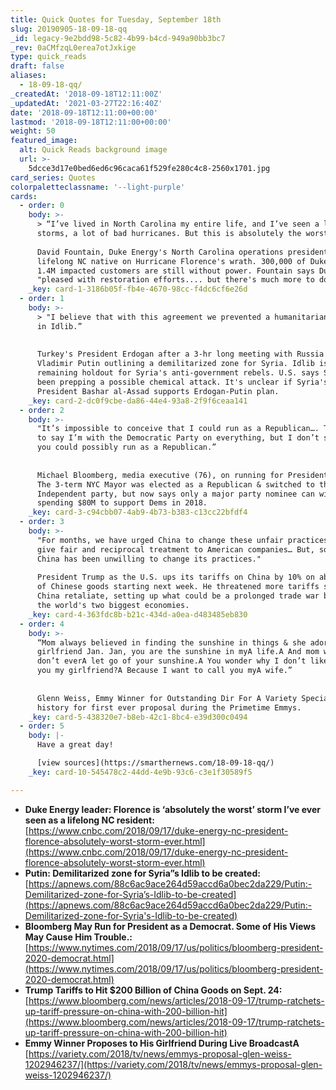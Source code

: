 ```yaml
---
title: Quick Quotes for Tuesday, September 18th
slug: 20190905-18-09-18-qq
_id: legacy-9e2bdd98-5c82-4b99-b4cd-949a90bb3bc7
_rev: 0aCMfzqL0erea7otJxkige
type: quick_reads
draft: false
aliases:
  - 18-09-18-qq/
_createdAt: '2018-09-18T12:11:00Z'
_updatedAt: '2021-03-27T22:16:40Z'
date: '2018-09-18T12:11:00+00:00'
lastmod: '2018-09-18T12:11:00+00:00'
weight: 50
featured_image:
  alt: Quick Reads background image
  url: >-
    5dcce3d17e0bed6ed6c96caca61f529fe280c4c8-2560x1701.jpg
card_series: Quotes
colorpaletteclassname: '--light-purple'
cards:
  - order: 0
    body: >-
      > “I’ve lived in North Carolina my entire life, and I’ve seen a lot of bad
      storms, a lot of bad hurricanes. But this is absolutely the worst.”  
        
      David Fountain, Duke Energy's North Carolina operations president, and a
      lifelong NC native on Hurricane Florence's wrath. 300,000 of Duke Energy's
      1.4M impacted customers are still without power. Fountain says Duke is
      "pleased with restoration efforts.... but there's much more to do."
    _key: card-1-3186b05f-fb4e-4670-98cc-f4dc6cf6e26d
  - order: 1
    body: >-
      > "I believe that with this agreement we prevented a humanitarian crisis
      in Idlib.”  
        
        
      Turkey's President Erdogan after a 3-hr long meeting with Russia's
      Vladimir Putin outlining a demilitarized zone for Syria. Idlib is the last
      remaining holdout for Syria's anti-government rebels. U.S. says Syria has
      been prepping a possible chemical attack. It's unclear if Syria's
      President Bashar al-Assad supports Erdogan-Putin plan.
    _key: card-2-dc0f9cbe-da86-44e4-93a8-2f9f6ceaa141
  - order: 2
    body: >-
      "It’s impossible to conceive that I could run as a Republican…. That’s not
      to say I’m with the Democratic Party on everything, but I don’t see how
      you could possibly run as a Republican.”  
        
        
      Michael Bloomberg, media executive (76), on running for President in 2020.
      The 3-term NYC Mayor was elected as a Republican & switched to the
      Independent party, but now says only a major party nominee can win. He's
      spending $80M to support Dems in 2018.
    _key: card-3-c94cbb07-4ab9-4b73-b383-c13cc22bfdf4
  - order: 3
    body: >-
      "For months, we have urged China to change these unfair practices, and
      give fair and reciprocal treatment to American companies… But, so far,
      China has been unwilling to change its practices."  
        
      President Trump as the U.S. ups its tariffs on China by 10% on about $200B
      of Chinese goods starting next week. He threatened more tariffs should
      China retaliate, setting up what could be a prolonged trade war between
      the world's two biggest economies.
    _key: card-4-363fdc8b-b21c-434d-a0ea-d483485eb830
  - order: 4
    body: >-
      “Mom always believed in finding the sunshine in things & she adored my
      girlfriend Jan. Jan, you are the sunshine in myA life.A And mom was right,
      don’t everA let go of your sunshine.A You wonder why I don’t like toA call
      you my girlfriend?A Because I want to call you myA wife.”  
        
        
      Glenn Weiss, Emmy Winner for Outstanding Dir For A Variety Special making
      history for first ever proposal during the Primetime Emmys.
    _key: card-5-438320e7-b8eb-42c1-8bc4-e39d300c0494
  - order: 5
    body: |-
      Have a great day!

      [view sources](https://smarthernews.com/18-09-18-qq/)
    _key: card-10-545478c2-44dd-4e9b-93c6-c3e1f30589f5

---
```

* **Duke Energy leader: Florence is ‘absolutely the worst’ storm I’ve ever seen as a lifelong NC resident:**  
[https://www.cnbc.com/2018/09/17/duke-energy-nc-president-florence-absolutely-worst-storm-ever.html](https://www.cnbc.com/2018/09/17/duke-energy-nc-president-florence-absolutely-worst-storm-ever.html)
* **Putin: Demilitarized zone for Syria”s Idlib to be created:**  
[https://apnews.com/88c6ac9ace264d59accd6a0bec2da229/Putin:-Demilitarized-zone-for-Syria’s-Idlib-to-be-created](https://apnews.com/88c6ac9ace264d59accd6a0bec2da229/Putin:-Demilitarized-zone-for-Syria's-Idlib-to-be-created)
* **Bloomberg May Run for President as a Democrat. Some of His Views May Cause Him Trouble.:**  
[https://www.nytimes.com/2018/09/17/us/politics/bloomberg-president-2020-democrat.html](https://www.nytimes.com/2018/09/17/us/politics/bloomberg-president-2020-democrat.html)
* **Trump Tariffs to Hit $200 Billion of China Goods on Sept. 24:**  
[https://www.bloomberg.com/news/articles/2018-09-17/trump-ratchets-up-tariff-pressure-on-china-with-200-billion-hit](https://www.bloomberg.com/news/articles/2018-09-17/trump-ratchets-up-tariff-pressure-on-china-with-200-billion-hit)
* **Emmy Winner Proposes to His Girlfriend During Live BroadcastA**  
[https://variety.com/2018/tv/news/emmys-proposal-glen-weiss-1202946237/](https://variety.com/2018/tv/news/emmys-proposal-glen-weiss-1202946237/)